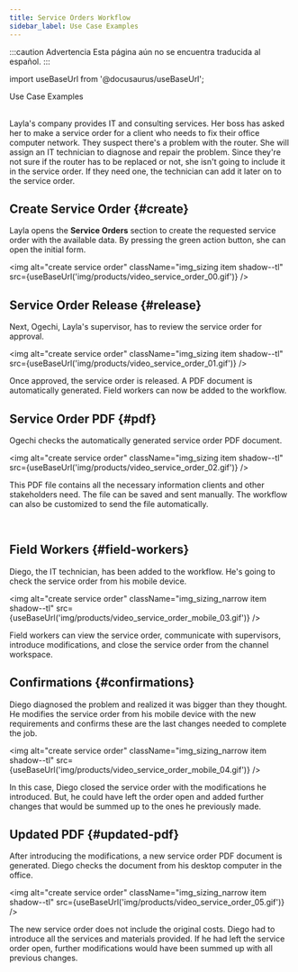 ```yaml
---
title: Service Orders Workflow
sidebar_label: Use Case Examples
---
```


:::caution Advertencia
Esta página aún no se encuentra traducida al español.
:::

import useBaseUrl from '@docusaurus/useBaseUrl'; 

<span className="hero__title">Use Case Examples</span>
<br/>
<br/>

Layla's company provides IT and consulting services. Her boss has asked her to make a service order for a client who needs to fix their office computer network. They suspect there's a problem with the router. She will assign an IT technician to diagnose and repair the problem. Since they're not sure if the router has to be replaced or not, she isn't going to include it in the service order. If they need one, the technician can add it later on to the service order.

## Create Service Order {#create}

<div className="alert alert--secondary">

Layla opens the **Service Orders** section to create the requested service order with the available data. By pressing the green action button, she can open the initial form.

<img alt="create service order" className="img_sizing item shadow--tl" src={useBaseUrl('img/products/video_service_order_00.gif')} />
<br/>

</div>

## Service Order Release {#release}

<div className="alert alert--secondary">

Next, Ogechi, Layla's supervisor, has to review the service order for approval.

<img alt="create service order" className="img_sizing item shadow--tl" src={useBaseUrl('img/products/video_service_order_01.gif')} />
<br/>

Once approved, the service order is released. A PDF document is automatically generated. Field workers can now be added to the workflow.

</div>

## Service Order PDF {#pdf}

<div className="alert alert--secondary">

Ogechi checks the automatically generated service order PDF document.

<img alt="create service order" className="img_sizing item shadow--tl" src={useBaseUrl('img/products/video_service_order_02.gif')} />
<br/>

This PDF file contains all the necessary information clients and other stakeholders need. The file can be saved and sent manually. The workflow can also be customized to send the file automatically.

<br/>

</div>

## Field Workers {#field-workers}

<div className="alert alert--secondary">

Diego, the IT technician, has been added to the workflow. He's going to check the service order from his mobile device.

<img alt="create service order" className="img_sizing_narrow item shadow--tl" src={useBaseUrl('img/products/video_service_order_mobile_03.gif')} />
<br/>

Field workers can view the service order, communicate with supervisors, introduce modifications, and close the service order from the channel workspace.

</div>


## Confirmations {#confirmations}

<div className="alert alert--secondary">

Diego diagnosed the problem and realized it was bigger than they thought. He modifies the service order from his mobile device with the new requirements and confirms these are the last changes needed to complete the job.

<img alt="create service order" className="img_sizing_narrow item shadow--tl" src={useBaseUrl('img/products/video_service_order_mobile_04.gif')} />
<br/>

In this case, Diego closed the service order with the modifications he introduced. But, he could have left the order open and added further changes that would be summed up to the ones he previously made.

</div>

## Updated PDF {#updated-pdf}

<div className="alert alert--secondary">

After introducing the modifications, a new service order PDF document is generated. Diego checks the document from his desktop computer in the office.

<img alt="create service order" className="img_sizing_narrow item shadow--tl" src={useBaseUrl('img/products/video_service_order_05.gif')} />
<br/>

The new service order does not include the original costs. Diego had to introduce all the services and materials provided. If he had left the service order open, further modifications would have been summed up with all previous changes.

</div>
